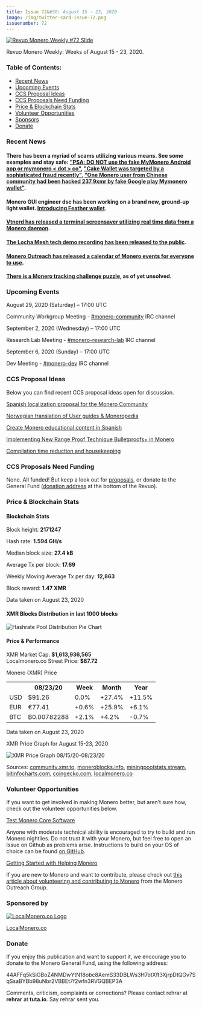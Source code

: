 ```yaml
---
title: Issue 72&#58; August 15 - 23, 2020
image: /img/twitter-card-issue-72.png
issuenumber: 72
---
```

[<img src="/img/img-issue72.png" alt="Revuo Monero Weekly #72 Slide" class="img-lead">](/issue-72.html)

<p class="text-lead">Revuo Monero Weekly: Weeks of August 15 - 23, 2020.</p>
<!--more-->

<h3>Table of Contents:</h3>
<ul class="contents">
    <li><a href="#news">Recent News</a></li>
    <li><a href="#events">Upcoming Events</a></li>
    <li><a href="#ideas">CCS Proposal Ideas</a></li>
    <li><a href="#proposals">CCS Proposals Need Funding</a></li>
    <li><a href="#stats">Price & Blockchain Stats</a></li>
    <li><a href="#volunteer">Volunteer Opportunities</a></li>
    <li><a href="#sponsor">Sponsors</a></li>
    <li><a href="#donate">Donate</a></li>
</ul>

<h3 id="news">Recent News</h3>

<div class="newsbyte">
    <h4>There has been a myriad of scams utilizing various means. See some examples and stay safe: <a href="https://www.reddit.com/r/Monero/comments/id9sg7/psa_do_not_use_the_fake_mymonero_android_app_or/" target="_blank">"PSA: DO NOT use the fake MyMonero Android app or mymonero < dot > co"</a>, <a href="https://www.reddit.com/r/Monero/comments/ic0hqz/cake_wallet_was_targeted_by_a_sophisticated_fraud/" target="_blank">"Cake Wallet was targeted by a sophisticated fraud recently"</a>, <a href="https://www.reddit.com/r/Monero/comments/ies15h/one_monero_user_from_chinese_community_had_been/" target="_blank">"One Monero user from Chinese community had been hacked 237.9xmr by fake Google play Mymonero wallet"</a>.</h4>
</div>

<div class="newsbyte">
    <h4>Monero GUI engineer dsc has been working on a brand new, ground-up light wallet. <a href="https://www.reddit.com/r/Monero/comments/idujx0/feather_free_opensource_monero_desktop_wallet/" target="_blank">Introducing Feather wallet</a>.</h4>
</div>

<div class="newsbyte">
    <h4><a href="https://github.com/vtnerd/motrix" target="_blank">Vtnerd has released a terminal screensaver utilizing real time data from a Monero daemon</a>.</h4>
</div>

<div class="newsbyte">
    <h4><a href="https://www.reddit.com/r/Monero/comments/ibrkdm/locha_mesh_monero_offthegrid_randy_brito/" target="_blank">The Locha Mesh tech demo recording has been released to the public</a>.</h4>
</div>

<div class="newsbyte">
    <h4><a href="https://www.monerooutreach.org/monero-calendar/" target="_blank">Monero Outreach has released a calendar of Monero events for everyone to use</a>.</h4>
</div>

<div class="newsbyte">
    <h4><a href="https://gist.github.com/livinginformation/6210a620d257a6cddfca34bb24ee4856" target="_blank">There is a Monero tracking challenge puzzle</a>, as of yet unsolved.</h4>
</div>


<h3 id="events">Upcoming Events</h3>

<div class="event">
    <p class="date" markdown="1">August 29, 2020 (Saturday) – 17:00 UTC</p>
    <p markdown="1">Community Workgroup Meeting - <a href="irc://chat.freenode.net/#monero-community" target="_blank">#monero-community</a> IRC channel</p>
</div>

<div class="event">
    <p class="date" markdown="1">September 2, 2020 (Wednesday) – 17:00 UTC</p>
    <p markdown="1">Research Lab Meeting - <a href="irc://chat.freenode.net/#monero-research-lab" target="_blank">#monero-research-lab</a> IRC channel</p>
</div>


<div class="event">
    <p class="date" markdown="1">September 6, 2020 (Sunday) – 17:00 UTC</p>
    <p markdown="1">Dev Meeting - <a href="irc://chat.freenode.net/#monero-dev" target="_blank">#monero-dev</a> IRC channel</p>
</div>

<h3 id="ideas">CCS Proposal Ideas</h3>

<p>Below you can find recent CCS proposal ideas open for discussion.</p>

<div class="proposal">
<p><a href="https://repo.getmonero.org/monero-project/ccs-proposals/-/merge_requests/162" target="_blank">Spanish localization proposal for the Monero Community</a></p>
</div>

<div class="proposal">
<p><a href="https://repo.getmonero.org/monero-project/ccs-proposals/-/merge_requests/160" target="_blank">Norwegian translation of User guides & Moneropedia</a></p>
</div>

<div class="proposal">
<p><a href="https://repo.getmonero.org/monero-project/ccs-proposals/-/merge_requests/159" target="_blank">Create Monero educational content in Spanish</a></p>
</div>

<div class="proposal">
<p><a href="https://repo.getmonero.org/monero-project/ccs-proposals/-/merge_requests/156" target="_blank">Implementing New Range Proof Technique Bulletproofs+ in Monero</a></p>
</div>

<div class="proposal">
<p><a href="https://repo.getmonero.org/monero-project/ccs-proposals/-/merge_requests/138" target="_blank">Compilation time reduction and housekeeping</a></p>
</div>

<h3 id="proposals">CCS Proposals Need Funding</h3>

<p>None. All funded! But keep a look out for <a href="https://ccs.getmonero.org/funding-required/" target="_blank">proposals</a>, or donate to the General Fund (<a href="#donate">donation address</a> at the bottom of the Revuo).</p>

<h3 id="stats">Price & Blockchain Stats</h3>

<h4 class="stat">Blockchain Stats</h4>

<div class="bcstats">
    <p>Block height: <b>2171247</b></p>
    <p>Hash rate: <b>1.594 GH/s</b></p>
    <p>Median block size: <b>27.4 kB</b></p>
    <p>Average Tx per block: <b>17.69</b></p>
    <p>Weekly Moving Average Tx per day: <b>12,863</b></p>
    <p>Block reward: <b>1.47 XMR</b></p>
</div>
<p class="note">Data taken on August 23, 2020</p>

<h4 class="stat">XMR Blocks Distribution in last 1000 blocks</h4>
<p><img src="/img/hashrate-pool-distribution-0823.png" alt="Hashrate Pool Distribution Pie Chart"/></p>

<h4 class="stat">Price & Performance</h4>

<div class="price-intro">XMR Market Cap: <b>$1,613,936,565</b><br>Localmonero.co Street Price: <b>$87.72</b></div>

<p class="table-title">Monero (XMR) Price</p>
<table class="price-table">
  <tr class="row1">
    <th></th>
    <th>08/23/20</th>
    <th>Week</th>
    <th>Month</th>
    <th>Year</th>
  </tr>
  <tr>
    <td data-th="XMR to">USD</td>
    <td data-th="08/23/20">$91.26</td>
    <td data-th="Week" class="green">0.0%</td>
    <td data-th="Month" class="green">+27.4%</td>
    <td data-th="Year" class="green">+11.5%</td>
  </tr>
  <tr class="row3">
    <td data-th="XMR to">EUR</td>
    <td data-th="08/23/20">€77.41</td>
    <td data-th="Week" class="green">+0.6%</td>
    <td data-th="Month" class="green">+25.9%</td>
    <td data-th="Year" class="green">+6.1%</td>
  </tr>
  <tr>
    <td data-th="XMR to">BTC</td>
    <td data-th="08/23/20">B0.00782288</td>
    <td data-th="Week" class="green">+2.1%</td>
    <td data-th="Month" class="green">+4.2%</td>
    <td data-th="Year" class="red">-0.7%</td>
  </tr>
</table>
<p class="note">Data taken on August 23, 2020</p>

<p class="table-title">XMR Price Graph for August 15-23, 2020</p>

![XMR Price Graph 08/15/20-08/23/20](/img/weekly-chart-0823.png "XMR Price Graph 08/15/20-08/23/20") 

Sources: <a href="https://community.xmr.to/explorer/mainnet/" target="_blank">community.xmr.to</a>, <a href="https://moneroblocks.info/stats/transaction-stats" target="_blank">moneroblocks.info</a>, <a href="https://miningpoolstats.stream/monero" target="_blank">miningpoolstats.stream</a>, <a href="https://bitinfocharts.com/monero/" target="_blank">bitinfocharts.com</a>, <a href="https://www.coingecko.com/" target="_blank">coingecko.com</a>, <a href="https://localmonero.co/" target="_blank">localmonero.co</a>

<h3 id="volunteer">Volunteer Opportunities</h3>

<p>If you want to get involved in making Monero better, but aren’t sure how, check out the volunteer opportunities below.</p>

<div class="newsbyte">
    <p class="date"><a href="https://github.com/monero-project/monero" target="_blank">Test Monero Core Software</a></p>
    <p>Anyone with moderate technical ability is encouraged to try to build and run Monero nightlies. Do not trust it with your Monero, but feel free to open an Issue on Github as problems arise. Instructions to build on your OS of choice can be found <a href="https://github.com/monero-project/monero#compiling-monero-from-source" target="_blank">on GitHub</a>. </p>
</div>

<div class="newsbyte">
    <p class="date"><a href="https://github.com/monero-project/monero" target="_blank">Getting Started with Helping Monero</a></p>
    <p>If you are new to Monero and want to contribute, please check out <a href="https://www.monerooutreach.org/stories/getting-started-helping-monero.php" target="_blank">this article about volunteering and contributing to Monero</a> from the Monero Outreach Group. </p>
</div>

<h3 id="sponsor">Sponsored by</h3>

<p><a href="https://localmonero.co/" target="_blank"><img src="/img/localmonero-logo.png" alt="LocalMonero.co Logo" class="localmonero"></a></p>

<p class="text-center"><a href="https://localmonero.co/" target="_blank">LocalMonero.co</a></p>

<h3 id="donate">Donate</h3>

<p markdown="1">If you enjoy this publication and want to support it, we encourage you to donate to the Monero General Fund, using the following address:</p>

<p class="address" markdown="1">44AFFq5kSiGBoZ4NMDwYtN18obc8AemS33DBLWs3H7otXft3XjrpDtQGv7SqSsaBYBb98uNbr2VBBEt7f2wfn3RVGQBEP3A</p>

<!--p><a href="monero:44AFFq5kSiGBoZ4NMDwYtN18obc8AemS33DBLWs3H7otXft3XjrpDtQGv7SqSsaBYBb98uNbr2VBBEt7f2wfn3RVGQBEP3A" class="qr"><img src="/img/donate-monero.png"></a></p-->

Comments, criticism, complaints or corrections? Please contact rehrar at **rehrar** at **tuta.io**. Say rehrar sent you.